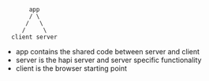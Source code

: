 
```

       app
       / \
      /   \
     /     \
  client server

```

* app contains the shared code between server and client
* server is the hapi server and server specific functionality
* client is the browser starting point
